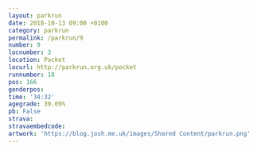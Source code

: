 ```yaml
---
layout: parkrun
date: 2018-10-13 09:00 +0100
category: parkrun
permalink: /parkrun/9
number: 9
locnumber: 3
location: Pocket
locurl: http://parkrun.org.uk/pocket
runnumber: 18
pos: 166
genderpos: 
time: '34:32'
agegrade: 39.09%
pb: False
strava: 
stravaembedcode:
artwork: 'https://blog.josh.me.uk/images/Shared Content/parkrun.png'
---
```

